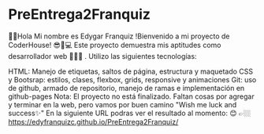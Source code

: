 
# PreEntrega2Franquiz
🖖🏼Hola Mi nombre es Edygar Franquiz
!Bienvenido a mi proyecto de CoderHouse! 😎🤍💻
Este proyecto demuestra mis aptitudes como desarrollador web 👩‍💻🚀 . 
Utilizo las siguientes tecnologías:

HTML: Manejo de etiquetas, saltos de página, estructura y maquetado
CSS y Bootsrap: estilos, clases, flexbox, grids, responsive y animaciones
Git: uso de github, armado de repositorio, manejo de ramas e implementación en github-pages
Nota: El proyecto no está finalizado. Faltan cosas por agregar y terminar en la web, pero vamos por buen camino "Wish me luck and success✨"
En la siguiente URL podras ver el resultado al momento: 😊 👉🏼  https://edyfranquizc.github.io/PreEntrega2Franquiz/

